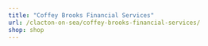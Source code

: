 ```yaml
---
title: "Coffey Brooks Financial Services"
url: /clacton-on-sea/coffey-brooks-financial-services/
shop: shop
---
```

